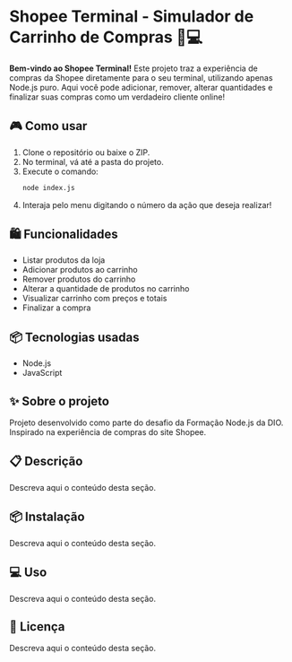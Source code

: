 
# Shopee Terminal - Simulador de Carrinho de Compras 🛒💻

**Bem-vindo ao Shopee Terminal!**
Este projeto traz a experiência de compras da Shopee diretamente para o seu terminal, utilizando apenas Node.js puro. Aqui você pode adicionar, remover, alterar quantidades e finalizar suas compras como um verdadeiro cliente online!

## 🎮 Como usar
1. Clone o repositório ou baixe o ZIP.
2. No terminal, vá até a pasta do projeto.
3. Execute o comando:
   ```bash
   node index.js
   ```
4. Interaja pelo menu digitando o número da ação que deseja realizar!

## 🛍️ Funcionalidades
- Listar produtos da loja
- Adicionar produtos ao carrinho
- Remover produtos do carrinho
- Alterar a quantidade de produtos no carrinho
- Visualizar carrinho com preços e totais
- Finalizar a compra

## 📦 Tecnologias usadas
- Node.js
- JavaScript

## ✨ Sobre o projeto
Projeto desenvolvido como parte do desafio da Formação Node.js da DIO. Inspirado na experiência de compras do site Shopee.


## 📋 Descrição

Descreva aqui o conteúdo desta seção.


## 📦 Instalação

Descreva aqui o conteúdo desta seção.


## 💻 Uso

Descreva aqui o conteúdo desta seção.


## 📄 Licença

Descreva aqui o conteúdo desta seção.
